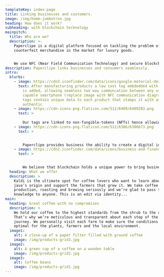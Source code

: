 ```yaml
---
templateKey: index-page
title: Linking businesses and customers.
image: /img/home-jumbotron.jpg
heading: How does it work?
subheading: with blockchain technology
mainpitch:
  title: Who are we?
  description: >-
    Paperclipe is a digital platform focused on tackling the problem of
    counterfeit merchandise in the market for luxury goods. 


    We use NFC (Near Field Communication Technology) and secure blockchain NFTs to ensure the authenticity of products for brands and customers.
description: Paperclipe links businesses and consumers seamlessly.
intro:
  blurbs:
    - image: https://cdn3.iconfinder.com/data/icons/google-material-design-icons/48/ic_nfc_48px-256.png
      text: After manufacturing products a low cost tag embdedded with NFC technology
        is added, allowing seamless two way communcation between any user with a
        capable smartphone (replace image with NFC communication diagram).   NFC
        tags contain unique data to each product that stamps it with as
        authentic
    - image: https://cdn-icons-png.flaticon.com/512/6409/6409283.png
      text: >
        
        Our tags are linked to non-fungible-tokens (NFTs) hence allowing the owners of the product to tokenize their items on crosschain platforms such as Solona, Ethereum, and Polygon. Once created they cannot be destroyed, and users with wallets can buy and trade these unique NFTs as real life transactions with the products are made. This allows the collection and tracking of data in real time.
    - image: https://cdn-icons-png.flaticon.com/512/6386/6386673.png
      text: >
        

        Paperclipe provides business the ability to create a digital identity for products while keeping their brand image intact. We envision a better solution using blockchain technology solve supply chain issues and fight against market of fraudulent goods and tickets. Customers will have better assurance and data collected post sale can provide a way to predict consumers future demands. 
    - image: https://cdn2.iconfinder.com/data/icons/business-and-finance-388/30/business_connection_connect_communication_teamwork_people-_19-512.png
      text: >
        

        We believe that blockchain holds a unique power to bring businesses and consumers together. Email us to learn more about what we can do for your company.
  heading: What we offer
  description: >
    Kaldi is the ultimate spot for coffee lovers who want to learn about their
    java’s origin and support the farmers that grew it. We take coffee
    production, roasting and brewing seriously and we’re glad to pass that
    knowledge to anyone. This is an edit via identity...
main:
  heading: Great coffee with no compromises
  description: >
    We hold our coffee to the highest standards from the shrub to the cup.
    That’s why we’re meticulous and transparent about each step of the coffee’s
    journey. We personally visit each farm to make sure the conditions are
    optimal for the plants, farmers and the local environment.
  image1:
    alt: A close-up of a paper filter filled with ground coffee
    image: /img/products-grid3.jpg
  image2:
    alt: A green cup of a coffee on a wooden table
    image: /img/products-grid2.jpg
  image3:
    alt: Coffee beans
    image: /img/products-grid1.jpg
---
```

